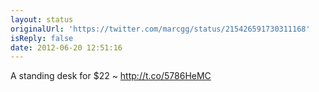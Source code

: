 ```yaml
---
layout: status
originalUrl: 'https://twitter.com/marcgg/status/215426591730311168'
isReply: false
date: 2012-06-20 12:51:16
---
```


A standing desk for $22 ~ http://t.co/5786HeMC

